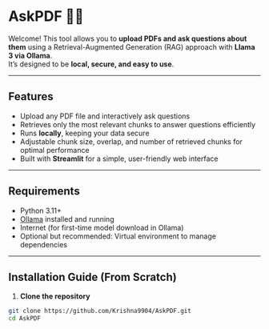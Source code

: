 # AskPDF 📄🤖

Welcome! This tool allows you to **upload PDFs and ask questions about them** using a Retrieval-Augmented Generation (RAG) approach with **Llama 3 via Ollama**.  
It’s designed to be **local, secure, and easy to use**.

---

## Features

- Upload any PDF file and interactively ask questions
- Retrieves only the most relevant chunks to answer questions efficiently
- Runs **locally**, keeping your data secure
- Adjustable chunk size, overlap, and number of retrieved chunks for optimal performance
- Built with **Streamlit** for a simple, user-friendly web interface

---

## Requirements

- Python 3.11+
- [Ollama](https://ollama.com) installed and running
- Internet (for first-time model download in Ollama)
- Optional but recommended: Virtual environment to manage dependencies

---

## Installation Guide (From Scratch)

1. **Clone the repository**

```bash
git clone https://github.com/Krishna9904/AskPDF.git
cd AskPDF
